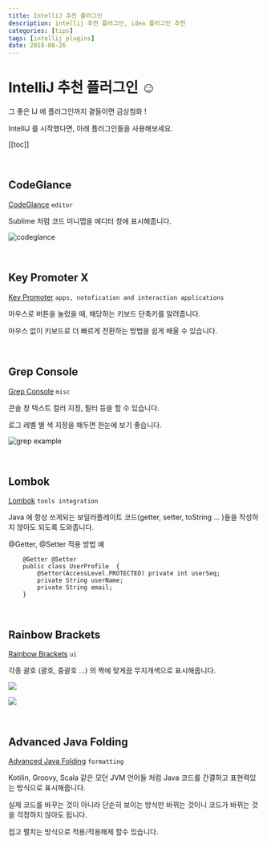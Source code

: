 ```yaml
---
title: IntelliJ 추천 플러그인
description: intellij 추천 플러그인, idea 플러그인 추천
categories: [tips]
tags: [intellij plugins]
date: 2018-08-26
---
```


# IntelliJ 추천 플러그인 ☺️

그 좋은 IJ 에 플러그인까지 곁들이면 금상첨화 !

IntelliJ 를 시작했다면, 아래 플러그인들을 사용해보세요.

[[toc]]

<br />

## CodeGlance

[CodeGlance](https://plugins.jetbrains.com/plugin/7275-codeglance) `editor`

Sublime 처럼 코드 미니맵을 에디터 창에 표시해줍니다.

![codeglance](https://plugins.jetbrains.com/files/7275/screenshot_16821.png)

<br />

## Key Promoter X

[Key Promoter](https://plugins.jetbrains.com/plugin/9792-key-promoter-x) `apps, notofication and interaction applications`
  
마우스로 버튼을 눌렀을 때, 해당하는 키보드 단축키를 알려줍니다.

마우스 없이 키보드로 더 빠르게 전환하는 방법을 쉽게 배울 수 있습니다.

<br />

## Grep Console

[Grep Console](https://plugins.jetbrains.com/plugin/7125-grep-console) `misc`

콘솔 창 텍스트 컬러 지정, 필터 등을 할 수 있습니다.  

로그 레벨 별 색 지정을 해두면 한눈에 보기 좋습니다.  

![grep example](https://plugins.jetbrains.com/files/7125/screenshot_16117.png)

<br />

## Lombok

[Lombok](https://plugins.jetbrains.com/plugin/6317-lombok-plugin) `tools integration`

Java 에 항상 쓰게되는 보일러플레이트 코드(getter, setter, toString … )들을 작성하지 않아도 되도록 도와줍니다.

@Getter, @Setter 적용 방법 예

```java{1,3}
    @Getter @Setter  
    public class UserProfile  {
    	@Setter(AccessLevel.PROTECTED) private int userSeq;
    	private String userName;
    	private String email;
    }
```

<br />

## Rainbow Brackets

[Rainbow Brackets](https://plugins.jetbrains.com/plugin/10080-rainbow-brackets) `ui`

각종 괄호 (괄호, 중괄호 …) 의 짝에 맞게끔 무지개색으로 표시해줍니다.
  
![](https://plugins.jetbrains.com/files/10080/screenshot_17373.png)
  
![](https://plugins.jetbrains.com/files/10080/screenshot_17374.png)

<br />

## Advanced Java Folding

[Advanced Java Folding](https://plugins.jetbrains.com/plugin/9320-advanced-java-folding) `formatting`

Kotilin, Groovy, Scala 같은 모던 JVM 언어들 처럼 Java 코드를 간결하고 표현력있는 방식으로 표시해줍니다.
 
실제 코드를 바꾸는 것이 아니라 단순히 보이는 방식만 바뀌는 것이니 코드가 바뀌는 것을 걱정하지 않아도 됩니다.
 
접고 펼치는 방식으로 적용/적용해제 할수 있습니다.